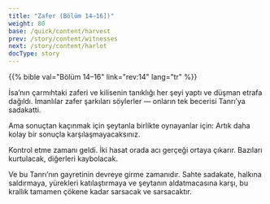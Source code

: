 ```yaml
---
title: "Zafer (Bölüm 14–16])"
weight: 80
base: /quick/content/harvest
prev: /story/content/witnesses
next: /story/content/harlot
docType: story
---
```


{{% bible val="Bölüm 14–16" link="rev:14" lang="tr" %}}

<a name="37a3"></a>
İsa’nın çarmıhtaki zaferi ve kilisenin tanıklığı her şeyi yaptı ve düşman etrafa dağıldı. İmanlılar zafer şarkıları söylerler — onların tek becerisi Tanrı’ya sadakatti.

Ama sonuçtan kaçınmak için şeytanla birlikte oynayanlar için: Artık daha kolay bir sonuçla karşılaşmayacaksınız.

Kontrol etme zamanı geldi. İki hasat orada acı gerçeği ortaya çıkarır. Bazıları kurtulacak, diğerleri kaybolacak.

Ve bu Tanrı’nın gayretinin devreye girme zamanıdır. Sahte sadakate, halkına saldırmaya, yürekleri katılaştırmaya ve şeytanın aldatmacasına karşı, bu krallık tamamen çökene kadar sarsacak ve sarsacaktır.

